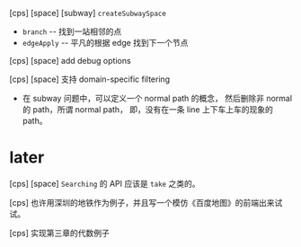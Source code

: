 [cps] [space] [subway] `createSubwaySpace`

- `branch` -- 找到一站相邻的点
- `edgeApply` -- 平凡的根据 edge 找到下一个节点

[cps] [space] add debug options

[cps] [space] 支持 domain-specific filtering

- 在 subway 问题中，可以定义一个 normal path 的概念，
  然后删除非 normal 的 path，所谓 normal path，
  即，没有在一条 line 上下车上车的现象的 path。

# later

[cps] [space] `Searching` 的 API 应该是 `take` 之类的。

[cps] 也许用深圳的地铁作为例子，并且写一个模仿《百度地图》的前端出来试试。

[cps] 实现第三章的代数例子
